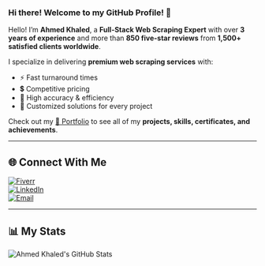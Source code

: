 ### Hi there! Welcome to my GitHub Profile! 👋  

Hello! I’m **Ahmed Khaled**, a **Full-Stack Web Scraping Expert** with over **3 years of experience** and more than **850 five-star reviews** from **1,500+ satisfied clients worldwide**.  

I specialize in delivering **premium web scraping services** with:  
- ⚡ Fast turnaround times  
- 💲 Competitive pricing  
- 🎯 High accuracy & efficiency  
- 🔧 Customized solutions for every project  

Check out my [📂 Portfolio](https://ahmedkhaled115.github.io/Projects/index.html) to see all of my **projects, skills, certificates, and achievements**.  

---

## 🌐 Connect With Me  

[![Fiverr](https://img.shields.io/badge/Fiverr-1DBF73?style=for-the-badge&logo=fiverr&logoColor=white)](https://www.fiverr.com/ahmedkhaled160?public_mode=true)  
[![LinkedIn](https://img.shields.io/badge/LinkedIn-0077B5?style=for-the-badge&logo=linkedin&logoColor=white)](https://www.linkedin.com/in/ahmed-khaled-a41919248)  
[![Email](https://img.shields.io/badge/Email-D14836?style=for-the-badge&logo=gmail&logoColor=white)](mailto:ahmedmtc11560@gmail.com)  

---

## 📊 My Stats  

<img align="center" src="https://github-readme-stats.vercel.app/api?username=ahmedkhaled115&show_icons=true&line_height=27&count_private=true&title_color=ffffff&text_color=c9cacc&icon_color=2bbc8a&bg_color=1d1f21" alt="Ahmed Khaled's GitHub Stats" />  
